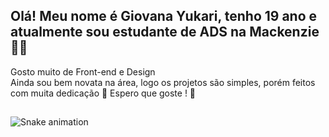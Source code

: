 
## Olá! Meu nome é Giovana Yukari, tenho 19 ano e atualmente sou estudante de ADS na Mackenzie 👩‍💻 
 Gosto muito de Front-end e Design </br>
 Ainda sou bem novata na área, logo os projetos são simples, porém feitos com muita dedicação 🌼 
 Espero que goste ! 💞
 
 ##
 
![Snake animation](https://github.com/giovanaysandes/rafaballerini/blob/output/github-contribution-grid-snake.svg)
 
